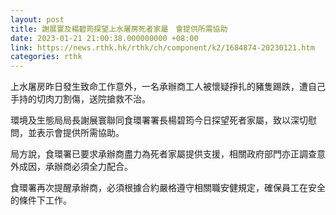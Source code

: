 ```yaml
---
layout: post
title: 謝展寰及楊碧筠探望上水屠房死者家屬　會提供所需協助
date: 2023-01-21 21:00:38.000000000 +08:00
link: https://news.rthk.hk/rthk/ch/component/k2/1684874-20230121.htm
categories: rthk
---
```


上水屠房昨日發生致命工作意外，一名承辦商工人被懷疑掙扎的豬隻踢跌，遭自己手持的切肉刀割傷，送院搶救不治。

環境及生態局局長謝展寰聯同食環署署長楊碧筠今日探望死者家屬，致以深切慰問，並表示會提供所需協助。

局方說，食環署已要求承辦商盡力為死者家屬提供支援，相關政府部門亦正調查意外成因，承辦商必須全力配合。

食環署再次提醒承辦商，必須根據合約嚴格遵守相關職安健規定，確保員工在安全的條件下工作。
